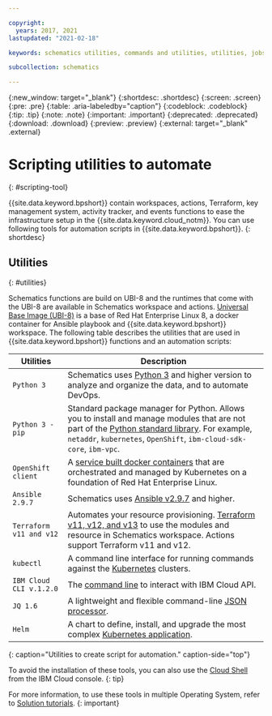 ```yaml
---

copyright:
  years: 2017, 2021
lastupdated: "2021-02-18"

keywords: schematics utilities, commands and utilities, utilities, jobs

subcollection: schematics

---
```

{:new_window: target="_blank"}
{:shortdesc: .shortdesc}
{:screen: .screen}
{:pre: .pre}
{:table: .aria-labeledby="caption"} 
{:codeblock: .codeblock}
{:tip: .tip}
{:note: .note}
{:important: .important}
{:deprecated: .deprecated}
{:download: .download}
{:preview: .preview}
{:external: target="_blank" .external}


# Scripting utilities to automate
{: #scripting-tool}

{{site.data.keyword.bpshort}} contain workspaces, actions, Terraform, key management system, activity tracker, and events functions to ease the infrastructure setup in the {{site.data.keyword.cloud_notm}}. You can use following tools for automation scripts in {{site.data.keyword.bpshort}}.
{: shortdesc}

## Utilities
{: #utilities}

Schematics functions are build on UBI-8 and the runtimes that come with the UBI-8 are available in Schematics workspace and actions. [Universal Base Image (UBI-8)](/docs/RegistryImages?topic=RegistryImages-ibmliberty#ibmliberty_get_started) is a base of Red Hat Enterprise Linux  8, a docker container for Ansible playbook and {{site.data.keyword.bpshort}} workspace. The following table describes the utilities that are used in {{site.data.keyword.bpshort}} functions and an automation scripts:

|Utilities | Description | 
|---------|----------|
| `Python 3` | Schematics uses [Python 3](/docs/cli?topic=cli-enable-existing-python) and higher version to analyze and organize the data, and to automate DevOps. | 
| `Python 3 - pip` |Standard package manager for Python. Allows you to install and manage modules that are not part of the [Python standard library](/docs/ai-openscale-icp?topic=ai-openscale-icp-crt-ov#in-pyc). For example, `netaddr`, `kubernetes`, `OpenShift`, `ibm-cloud-sdk-core`, `ibm-vpc`.| 
| `OpenShift client` |A [service built docker containers](/docs/solution-tutorials?topic=solution-tutorials-tutorials#getting-started-macos_oc) that are orchestrated and managed by Kubernetes on a foundation of Red Hat Enterprise Linux.| 
| `Ansible 2.9.7`| Schematics uses [Ansible v2.9.7](/docs/cloud-pak-multicloud-management?topic=cloud-pak-multicloud-management-ansible-getting-started) and higher. |
| `Terraform v11 and v12`|   Automates your resource provisioning. [Terraform v11, v12, and v13](/docs/ibm-cloud-provider-for-terraform?topic=ibm-cloud-provider-for-terraform-getting-started) to use the modules and resource in Schematics workspace. Actions support Terraform v11 and v12. |
| `kubectl`| A command line interface for running commands against the [Kubernetes](/docs/solution-tutorials?topic=solution-tutorials-tutorials#getting-started-macos_kubectl) clusters.|
| `IBM Cloud CLI v.1.2.0`| The [command line](/docs/solution-tutorials?topic=solution-tutorials-tutorials#getting-started-macos_cli) to interact with IBM Cloud API.|
| `JQ 1.6`| A lightweight and flexible command-line [JSON processor](/docs/solution-tutorials?topic=solution-tutorials-tutorials#getting-started-macos_jq).|
| `Helm` |A chart to define, install, and upgrade the most complex [Kubernetes application](/docs/solution-tutorials?topic=solution-tutorials-tutorials#getting-started-macos_helm).|
{: caption="Utilities to create script for automation." caption-side="top"}


To avoid the installation of these tools, you can also use the [Cloud Shell](https://cloud.ibm.com/shell) from the IBM Cloud console.
{: tip}

For more information, to use these tools in multiple Operating System, refer to [Solution tutorials](/docs/solution-tutorials?topic=solution-tutorials-tutorials).
{: important}

